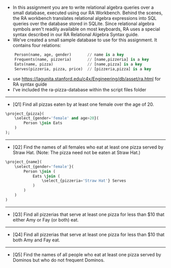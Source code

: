 - In this assignment you are to write relational algebra queries over a small database, executed using our RA Workbench. Behind the scenes, the RA workbench translates relational algebra expressions into SQL queries over the database stored in SQLite. Since relational algebra symbols aren't readily available on most keyboards, RA uses a special syntax described in our RA Relational Algebra Syntax guide. 
- We've created a small sample database to use for this assignment. It contains four relations:

```SQL
    Person(name, age, gender)       // name is a key
    Frequents(name, pizzeria)       // [name,pizzeria] is a key
    Eats(name, pizza)               // [name,pizza] is a key
    Serves(pizzeria, pizza, price)  // [pizzeria,pizza] is a key
```
- use https://lagunita.stanford.edu/c4x/Engineering/db/asset/ra.html for RA syntax guide
- I've included the ra-pizza-database within the script files folder

___

- [Q1] Find all pizzas eaten by at least one female over the age of 20. 

```SQL
\project_{pizza}(
    \select_{gender='female' and age>20}(
        Person \join Eats
    )
);
```

___

- [Q2] Find the names of all females who eat at least one pizza served by Straw Hat. (Note: The pizza need not be eaten at Straw Hat.) 

```SQL
\project_{name}(
    \select_{gender='female'}(
        Person \join (
            Eats \join (
                \select_{pizzeria='Straw Hat'} Serves
            )
        )
    )
)
```

___

- [Q3] Find all pizzerias that serve at least one pizza for less than $10 that either Amy or Fay (or both) eat. 



___

- [Q4] Find all pizzerias that serve at least one pizza for less than $10 that both Amy and Fay eat. 



___

- [Q5] Find the names of all people who eat at least one pizza served by Dominos but who do not frequent Dominos. 



